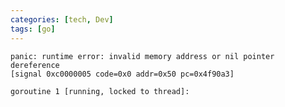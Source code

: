 ```yaml
---
categories: [tech, Dev]
tags: [go]
---
```


    panic: runtime error: invalid memory address or nil pointer dereference
    [signal 0xc0000005 code=0x0 addr=0x50 pc=0x4f90a3]

    goroutine 1 [running, locked to thread]:
